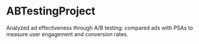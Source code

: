 # ABTestingProject
Analyzed ad effectiveness through A/B testing: compared ads with PSAs to measure user engagement and conversion rates.
